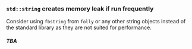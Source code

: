 ### `std::string` creates memory leak if run frequently

Consider using `fbstring` from `folly` or any other string objects instead of the standard library as they are not 
suited for performance.

##### TBA